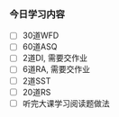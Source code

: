 ### 今日学习内容


- [ ] 30道WFD
- [ ] 60道ASQ
- [ ] 2道DI, 需要交作业
- [ ] 6道RA, 需要交作业
- [ ] 2道SST
- [ ] 20道RS
- [ ] 听完大课学习阅读题做法